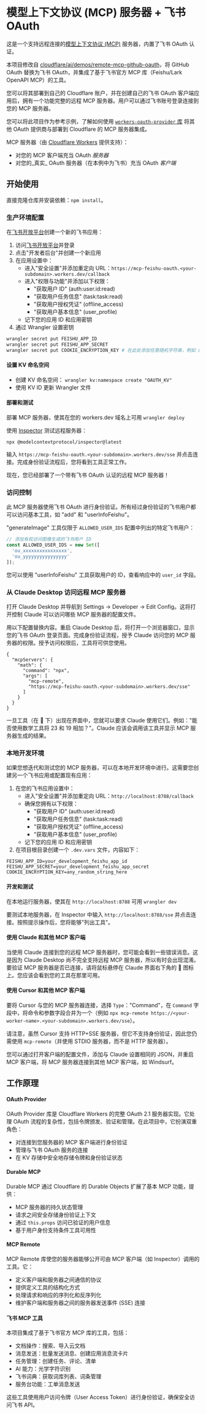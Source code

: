 # 模型上下文协议 (MCP) 服务器 + 飞书 OAuth

这是一个支持远程连接的[模型上下文协议 (MCP)](https://modelcontextprotocol.io/introduction) 服务器，内置了飞书 OAuth 认证。

本项目修改自 [cloudflare/ai/demos/remote-mcp-github-oauth](https://github.com/cloudflare/ai/tree/main/demos/remote-mcp-github-oauth)，将 GitHub OAuth 替换为飞书 OAuth，并集成了基于飞书官方 MCP 库（Feishu/Lark OpenAPI MCP）的工具。

您可以将其部署到自己的 Cloudflare 账户，并在创建自己的飞书 OAuth 客户端应用后，拥有一个功能完整的远程 MCP 服务器。用户可以通过飞书账号登录连接到您的 MCP 服务器。

您可以将此项目作为参考示例，了解如何使用 [`workers-oauth-provider` 库](https://github.com/cloudflare/workers-oauth-provider) 将其他 OAuth 提供商与部署到 Cloudflare 的 MCP 服务器集成。

MCP 服务器（由 [Cloudflare Workers](https://developers.cloudflare.com/workers/) 提供支持）：

* 对您的 MCP 客户端充当 OAuth _服务器_
* 对您的_真实_ OAuth 服务器（在本例中为飞书）充当 OAuth _客户端_

## 开始使用

直接克隆仓库并安装依赖：`npm install`。

### 生产环境配置

在[飞书开放平台](https://open.feishu.cn/)创建一个新的飞书应用：
1. 访问[飞书开放平台](https://open.feishu.cn/)并登录
2. 点击"开发者后台"并创建一个新应用
3. 在应用设置中：
   - 进入"安全设置"并添加重定向 URL：`https://mcp-feishu-oauth.<your-subdomain>.workers.dev/callback`
   - 进入"权限与功能"并添加以下权限：
     - "获取用户 ID" (auth:user.id:read)
     - "获取用户任务信息" (task:task:read)
     - "获取用户授权凭证" (offline_access)
     - "获取用户基本信息" (user_profile)
   - 记下您的应用 ID 和应用密钥
4. 通过 Wrangler 设置密钥
```bash
wrangler secret put FEISHU_APP_ID
wrangler secret put FEISHU_APP_SECRET
wrangler secret put COOKIE_ENCRYPTION_KEY # 在此处添加任意随机字符串，例如 openssl rand -hex 32
```

#### 设置 KV 命名空间
- 创建 KV 命名空间：
`wrangler kv:namespace create "OAUTH_KV"`
- 使用 KV ID 更新 Wrangler 文件

#### 部署和测试
部署 MCP 服务器，使其在您的 workers.dev 域名上可用
`wrangler deploy`

使用 [Inspector](https://modelcontextprotocol.io/docs/tools/inspector) 测试远程服务器：

```
npx @modelcontextprotocol/inspector@latest
```
输入 `https://mcp-feishu-oauth.<your-subdomain>.workers.dev/sse` 并点击连接。完成身份验证流程后，您将看到工具正常工作。

现在，您已经部署了一个带有飞书 OAuth 认证的远程 MCP 服务器！

### 访问控制

此 MCP 服务器使用飞书 OAuth 进行身份验证。所有经过身份验证的飞书用户都可以访问基本工具，如 "add" 和 "userInfoFeishu"。

"generateImage" 工具仅限于 `ALLOWED_USER_IDS` 配置中列出的特定飞书用户：

```typescript
// 添加有权访问图像生成的飞书用户 ID
const ALLOWED_USER_IDS = new Set([
  'ou_xxxxxxxxxxxxxxxx',
  'ou_yyyyyyyyyyyyyyyy'
]);
```

您可以使用 "userInfoFeishu" 工具获取用户的 ID，查看响应中的 `user_id` 字段。

### 从 Claude Desktop 访问远程 MCP 服务器

打开 Claude Desktop 并导航到 Settings -> Developer -> Edit Config。这将打开控制 Claude 可以访问哪些 MCP 服务器的配置文件。

用以下配置替换内容。重启 Claude Desktop 后，将打开一个浏览器窗口，显示您的飞书 OAuth 登录页面。完成身份验证流程，授予 Claude 访问您的 MCP 服务器的权限。授予访问权限后，工具将可供您使用。

```
{
  "mcpServers": {
    "math": {
      "command": "npx",
      "args": [
        "mcp-remote",
        "https://mcp-feishu-oauth.<your-subdomain>.workers.dev/sse"
      ]
    }
  }
}
```

一旦工具（在 🔨 下）出现在界面中，您就可以要求 Claude 使用它们。例如："能否使用数学工具将 23 和 19 相加？"。Claude 应该会调用该工具并显示 MCP 服务器生成的结果。

### 本地开发环境

如果您想迭代和测试您的 MCP 服务器，可以在本地开发环境中进行。这需要您创建另一个飞书应用或配置现有应用：
1. 在您的飞书应用设置中：
   - 进入"安全设置"并添加重定向 URL：`http://localhost:8788/callback`
   - 确保您拥有以下权限：
     - "获取用户 ID" (auth:user.id:read)
     - "获取用户任务信息" (task:task:read)
     - "获取用户授权凭证" (offline_access)
     - "获取用户基本信息" (user_profile)
   - 记下您的应用 ID 和应用密钥
2. 在项目根目录创建一个 `.dev.vars` 文件，内容如下：
```
FEISHU_APP_ID=your_development_feishu_app_id
FEISHU_APP_SECRET=your_development_feishu_app_secret
COOKIE_ENCRYPTION_KEY=any_random_string_here
```

#### 开发和测试
在本地运行服务器，使其在 `http://localhost:8788` 可用
`wrangler dev`

要测试本地服务器，在 Inspector 中输入 `http://localhost:8788/sse` 并点击连接。按照提示操作后，您将能够"列出工具"。

#### 使用 Claude 和其他 MCP 客户端

当使用 Claude 连接到您的远程 MCP 服务器时，您可能会看到一些错误消息。这是因为 Claude Desktop 尚不完全支持远程 MCP 服务器，所以有时会出现混淆。要验证 MCP 服务器是否已连接，请将鼠标悬停在 Claude 界面右下角的 🔨 图标上。您应该会看到您的工具在那里可用。

#### 使用 Cursor 和其他 MCP 客户端

要将 Cursor 与您的 MCP 服务器连接，选择 `Type`："Command"，在 `Command` 字段中，将命令和参数字段合并为一个（例如 `npx mcp-remote https://<your-worker-name>.<your-subdomain>.workers.dev/sse`）。

请注意，虽然 Cursor 支持 HTTP+SSE 服务器，但它不支持身份验证，因此您仍需使用 `mcp-remote`（并使用 STDIO 服务器，而不是 HTTP 服务器）。

您可以通过打开客户端的配置文件，添加与 Claude 设置相同的 JSON，并重启 MCP 客户端，将 MCP 服务器连接到其他 MCP 客户端，如 Windsurf。

## 工作原理

#### OAuth Provider
OAuth Provider 库是 Cloudflare Workers 的完整 OAuth 2.1 服务器实现。它处理 OAuth 流程的复杂性，包括令牌颁发、验证和管理。在此项目中，它扮演双重角色：

- 对连接到您服务器的 MCP 客户端进行身份验证
- 管理与飞书 OAuth 服务的连接
- 在 KV 存储中安全地存储令牌和身份验证状态

#### Durable MCP
Durable MCP 通过 Cloudflare 的 Durable Objects 扩展了基本 MCP 功能，提供：
- MCP 服务器的持久状态管理
- 请求之间安全存储身份验证上下文
- 通过 `this.props` 访问已验证的用户信息
- 基于用户身份支持条件工具可用性

#### MCP Remote
MCP Remote 库使您的服务器能够公开可由 MCP 客户端（如 Inspector）调用的工具。它：
- 定义客户端和服务器之间通信的协议
- 提供定义工具的结构化方式
- 处理请求和响应的序列化和反序列化
- 维护客户端和服务器之间的服务器发送事件 (SSE) 连接

#### 飞书 MCP 工具
本项目集成了基于飞书官方 MCP 库的工具，包括：
- 文档操作：搜索、导入云文档
- 消息发送：批量发送消息、创建应用消息流卡片
- 任务管理：创建任务、评论、清单
- AI 能力：光学字符识别
- 飞书词典：获取词库列表、词条管理
- 服务台功能：工单消息发送

这些工具使用用户访问令牌（User Access Token）进行身份验证，确保安全访问飞书 API。
